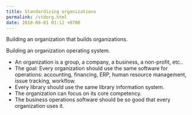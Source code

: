 ```yaml
---
title: Standardizing organizations
permalink: /stdorg.html
date: 2018-09-01 01:12 +0700
---
```


Building an organization that builds organizations.

Building an organization operating system.

- An organization is a group, a company, a business, a non-profit, etc..
- The goal: Every organization should use the same software for operations: accounting, financing, ERP, human resource management, issue tracking, workflow.
- Every library should use the same library information system.
- The organization can focus on its core competency.
- The business operations software should be so good that every organization uses it.
